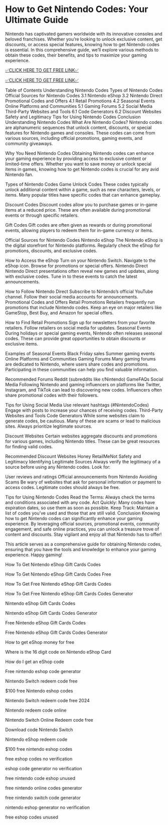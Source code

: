 # How to Get Nintendo Codes: Your Ultimate Guide
Nintendo has captivated gamers worldwide with its innovative consoles and beloved franchises. Whether you’re looking to unlock exclusive content, get discounts, or access special features, knowing how to get Nintendo codes is essential. In this comprehensive guide, we’ll explore various methods to obtain these codes, their benefits, and tips to maximize your gaming experience.

[✅CLICK HERE TO GET FREE LINK✅](https://freesingup.online/allgiftcards/)

[✅CLICK HERE TO GET FREE LINK✅](https://freesingup.online/allgiftcards/)

Table of Contents
Understanding Nintendo Codes
Types of Nintendo Codes
Official Sources for Nintendo Codes
3.1 Nintendo eShop
3.2 Nintendo Direct
Promotional Codes and Offers
4.1 Retail Promotions
4.2 Seasonal Events
Online Platforms and Communities
5.1 Gaming Forums
5.2 Social Media
Third-Party Websites and Tools
6.1 Code Generators
6.2 Discount Websites
Safety and Legitimacy
Tips for Using Nintendo Codes
Conclusion
Understanding Nintendo Codes
What Are Nintendo Codes?
Nintendo codes are alphanumeric sequences that unlock content, discounts, or special features for Nintendo games and consoles. These codes can come from various sources, including official promotions, gaming events, and community giveaways.

Why You Need Nintendo Codes
Obtaining Nintendo codes can enhance your gaming experience by providing access to exclusive content or limited-time offers. Whether you want to save money or unlock special items in games, knowing how to get Nintendo codes is crucial for any avid Nintendo fan.

Types of Nintendo Codes
Game Unlock Codes
These codes typically unlock additional content within a game, such as new characters, levels, or items. Many popular titles have specific codes that can enhance gameplay.

Discount Codes
Discount codes allow you to purchase games or in-game items at a reduced price. These are often available during promotional events or through specific retailers.

Gift Codes
Gift codes are often given as rewards or during promotional events, allowing players to redeem them for in-game currency or items.

Official Sources for Nintendo Codes
Nintendo eShop
The Nintendo eShop is the digital storefront for Nintendo platforms. Regularly check the eShop for promotions, discounts, and exclusive codes.

How to Access the eShop
Turn on your Nintendo Switch.
Navigate to the eShop icon.
Browse for promotions or special offers.
Nintendo Direct
Nintendo Direct presentations often reveal new games and updates, along with exclusive codes. Tune in to these events to catch the latest announcements.

How to Follow Nintendo Direct
Subscribe to Nintendo’s official YouTube channel.
Follow their social media accounts for announcements.
Promotional Codes and Offers
Retail Promotions
Retailers frequently run promotions that include Nintendo codes. Keep an eye on major retailers like GameStop, Best Buy, and Amazon for special offers.

How to Find Retail Promotions
Sign up for newsletters from your favorite retailers.
Follow retailers on social media for updates.
Seasonal Events
During holidays or special gaming events, Nintendo often releases seasonal codes. These can provide great opportunities to obtain discounts or exclusive items.

Examples of Seasonal Events
Black Friday sales
Summer gaming events
Online Platforms and Communities
Gaming Forums
Many gaming forums are dedicated to Nintendo, where users share codes and promotions. Participating in these communities can help you find valuable information.

Recommended Forums
Reddit (subreddits like r/Nintendo)
GameFAQs
Social Media
Following Nintendo and gaming influencers on platforms like Twitter, Instagram, and TikTok can lead to discovering new codes. Influencers often share promotional codes with their followers.

Tips for Using Social Media
Use relevant hashtags (#NintendoCodes)
Engage with posts to increase your chances of receiving codes.
Third-Party Websites and Tools
Code Generators
While some websites claim to generate codes, be cautious. Many of these are scams or lead to malicious sites. Always prioritize legitimate sources.

Discount Websites
Certain websites aggregate discounts and promotions for various games, including Nintendo titles. These can be great resources for finding valid codes.

Recommended Discount Websites
Honey
RetailMeNot
Safety and Legitimacy
Identifying Legitimate Sources
Always verify the legitimacy of a source before using any Nintendo codes. Look for:

User reviews and ratings
Official announcements from Nintendo
Avoiding Scams
Be wary of websites that ask for personal information or payment to access codes. Legitimate codes should always be free.

Tips for Using Nintendo Codes
Read the Terms: Always check the terms and conditions associated with any code.
Act Quickly: Many codes have expiration dates, so use them as soon as possible.
Keep Track: Maintain a list of codes you’ve used and those that are still valid.
Conclusion
Knowing how to get Nintendo codes can significantly enhance your gaming experience. By leveraging official sources, promotional events, community engagement, and safe online practices, you can unlock a treasure trove of content and discounts. Stay vigilant and enjoy all that Nintendo has to offer!

This article serves as a comprehensive guide for obtaining Nintendo codes, ensuring that you have the tools and knowledge to enhance your gaming experience. Happy gaming!

How To Get Nintendo eShop Gift Cards Codes

How To Get Nintendo eShop Gift Cards Codes Free

How To Get Free Nintendo eShop Gift Cards Codes

How To Get Free Nintendo eShop Gift Cards Codes Generator

Nintendo eShop Gift Cards Codes

Nintendo eShop Gift Cards Codes Generator

Free Nintendo eShop Gift Cards Codes

Free Nintendo eShop Gift Cards Codes Generator

How to get eShop money for free

Where is the 16 digit code on Nintendo eShop Card

How do I get an eShop code

Free nintendo eshop code generator

Nintendo Switch redeem code free

$100 free Nintendo eshop codes

Nintendo Switch redeem code free 2024

Nintendo redeem code online

Nintendo Switch Online Redeem code free

Download code Nintendo Switch

Nintendo eShop redeem code

$100 free nintendo eshop codes

free eshop codes no verification

eshop code generator no verification

free nintendo code eshop unused

free nintendo online codes generator

free nintendo switch code generator

nintendo eshop generator no verification

free eshop codes unused
